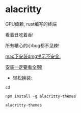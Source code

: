 # alacritty

GPU倚赖, rust编写的终端

看着丑吃着香!

所有糟心的小bug都不见辣!

[mac下安装dmg提示不安全.](https://alacritty.org/)

[安装一定要看全啊!](https://github.com/alacritty/alacritty/blob/master/INSTALL.md)

- 轻松换装:

`cd`

`npm install -g alacritty-themes`

`alacritty-themes`
